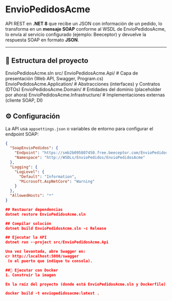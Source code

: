 # EnvioPedidosAcme

API REST en **.NET 8** que recibe un JSON con información de un pedido, lo transforma en un **mensaje SOAP** conforme al WSDL de EnvioPedidosAcme, lo envía al servicio configurado (ejemplo: Beeceptor) y devuelve la respuesta SOAP en formato **JSON**.

---

## 📂 Estructura del proyecto
EnvioPedidosAcme.sln
src/
EnvioPedidosAcme.Api/ # Capa de presentación (Web API, Swagger, Program.cs)
EnvioPedidosAcme.Application/ # Abstracciones (interfaces) y Contratos (DTOs)
EnvioPedidosAcme.Domain/ # Entidades del dominio (placeholder por ahora)
EnvioPedidosAcme.Infrastructure/ # Implementaciones externas (cliente SOAP, DI)

## ⚙️ Configuración

La API usa `appsettings.json` o variables de entorno para configurar el endpoint SOAP:

```json
{
  "SoapEnvioPedidos": {
    "Endpoint": "https://smb2b095807450.free.beeceptor.com/EnvioPedidosAcmeService",
    "Namespace": "http://WSDLs/EnvioPedidos/EnvioPedidosAcme"
  },
  "Logging": {
    "LogLevel": {
      "Default": "Information",
      "Microsoft.AspNetCore": "Warning"
    }
  },
  "AllowedHosts": "*"
}

## Restaurar dependencias
dotnet restore EnvioPedidosAcme.sln

## Compilar solución
dotnet build EnvioPedidosAcme.sln -c Release

## Ejecutar la API
dotnet run --project src/EnvioPedidosAcme.Api

Una vez levantada, abre Swagger en:
👉 http://localhost:5080/swagger
 (o el puerto que indique tu consola).

##🐳 Ejecutar con Docker
1. Construir la imagen

En la raíz del proyecto (donde está EnvioPedidosAcme.sln y Dockerfile):

docker build -t enviopedidosacme:latest .
